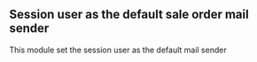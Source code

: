Session user as the default sale order mail sender
---------------------------------------------------
This module set the session user as the default mail sender


